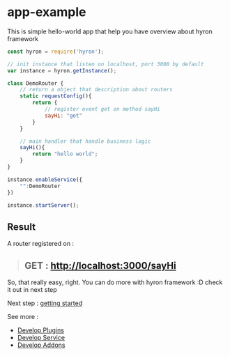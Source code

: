 # app-example

This is simple hello-world app that help you have overview about hyron framework

```javascript
const hyron = require('hyron');

// init instance that listen on localhost, port 3000 by default
var instance = hyron.getInstance();

class DemoRouter {
    // return a object that description about routers
    static requestConfig(){
        return {
            // register event get on method sayHi
            sayHi: "get"
        }
    }

    // main handler that handle business logic
    sayHi(){
        return "hello world";
    }
}

instance.enableService({
    "":DemoRouter
})

instance.startServer();
```

## Result

A router registered on :

> ## GET : [http://localhost:3000/sayHi](http://localhost:3000/sayHi)

So, that really easy, right. You can do more with hyron framework :D check it out in next step

Next step : [getting started](geting-started.md)

See more :

* [Develop Plugins](https://github.com/hyron-group/reference/tree/3437eeb47ffad09baf95272f73ae3e71764436ce/plugins-developent/overview.md)
* [Develop Service](https://github.com/hyron-group/reference/tree/3437eeb47ffad09baf95272f73ae3e71764436ce/service-developent/overview.md)
* [Develop Addons](addons-development/overview.md)

